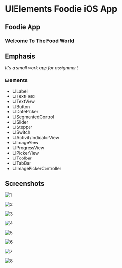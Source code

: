 # UIElements Foodie iOS App

## Foodie App
### Welcome To The Food World

## Emphasis
*It's a small work app for assignment*

### Elements

* UILabel
* UITextField
* UITextView
* UIButton
* UIDatePicker
* UISegmentedControl
* UISlider
* UIStepper
* UISwitch
* UIActivityIndicatorView
* UIImageView
* UIProgressView
* UIPickerView
* UIToolbar
* UITabBar
* UIImagePickerController

## Screenshots

![1](https://user-images.githubusercontent.com/81278594/122809327-97271300-d2eb-11eb-83d7-2347829cfa9a.png)

![2](https://user-images.githubusercontent.com/81278594/122809403-b45be180-d2eb-11eb-8096-dbc134fd1853.png)

![3](https://user-images.githubusercontent.com/81278594/122809424-baea5900-d2eb-11eb-8ba3-855c0fbaaee3.png)

![4](https://user-images.githubusercontent.com/81278594/122809431-bcb41c80-d2eb-11eb-992c-925bdbd752b3.png)

![5](https://user-images.githubusercontent.com/81278594/122809439-bf167680-d2eb-11eb-8a21-6e7d96d78878.png)

![6](https://user-images.githubusercontent.com/81278594/122809446-c047a380-d2eb-11eb-8811-6a741dfb6adc.png)

![7](https://user-images.githubusercontent.com/81278594/122809451-c2116700-d2eb-11eb-96a3-fe87f8963ea1.png)

![8](https://user-images.githubusercontent.com/81278594/122809458-c3429400-d2eb-11eb-9005-e92e94bde10a.png)

